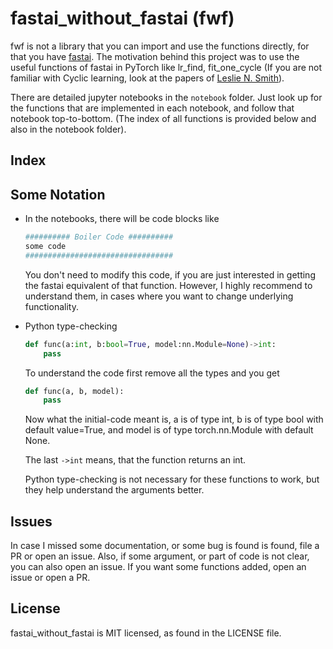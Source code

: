 # fastai_without_fastai (fwf)

fwf is not a library that you can import and use the functions directly, for that you have [fastai](https://docs.fast.ai/). The motivation behind this project was to use the useful functions of fastai in PyTorch like lr_find, fit_one_cycle (If you are not familiar with Cyclic learning, look at the papers of [Leslie N. Smith](https://arxiv.org/search/cs?searchtype=author&query=Smith%2C+L+N)).

There are detailed jupyter notebooks in the `notebook` folder. Just look up for the functions that are implemented in each notebook, and follow that notebook top-to-bottom. (The index of all functions is provided below and also in the notebook folder).

## Index



## Some Notation
* In the notebooks, there will be code blocks like
    ```python
    ########## Boiler Code ##########
    some code
    #################################
    ```
    You don't need to modify this code, if you are just interested in getting the fastai equivalent of that function. However, I highly recommend to understand them, in cases where you want to change underlying functionality.

* Python type-checking
    ```python
    def func(a:int, b:bool=True, model:nn.Module=None)->int:
        pass
    ```
    To understand the code first remove all the types and you get
    ```python
    def func(a, b, model):
        pass
    ```
    Now what the initial-code meant is, a is of type int, b is of type bool with default value=True, and model is of type torch.nn.Module with default None.
    
    The last `->int` means, that the function returns an int.

    Python type-checking is not necessary for these functions to work, but they help understand the arguments better.

## Issues
In case I missed some documentation, or some bug is found is found, file a PR or open an issue. Also, if some argument, or part of code is not clear, you can also open an issue. If you want some functions added, open an issue or open a PR.

## License
fastai_without_fastai is MIT licensed, as found in the LICENSE file.